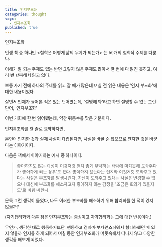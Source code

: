 ```yaml
---
title: 인지부조화
categories: thought
tags:
  - 인지부조화
published: true
---
```

인지부조화

인생 책 중 하나인 <철학은 어떻게 삶의 무기가 되는가> 는 50개의 철학적 주제를 다룬다.

이해가 잘 되는 주제도 있는 반면 그렇지 않은 주제도 많아서 한 번에 다 읽진 못하고, 여러 번 반복해서 읽고 있다.

보통 자기 전에 하나의 주제를 읽고 잘 때가 많은데 며칠 전 읽은 내용은 '인지 부조화'에 대한 내용이었다.

살면서 언제가 들어본 적은 있는 단어였는데, '설명해 봐'라고 하면 설명할 수 없는 그런 단어, '인지부조화'

이번 기회에 한 번 읽어봤는데, 약간 뒤통수를 맞은 기분이다.

인지부조화를 한 줄로 요약하자면,

본인이 인지한 것과 실제 사실이 대립된다면, 사실을 바꿀 순 없으므로 인지한 것을 바꾼다는 이야기이다.

다음은 책에서 이야기하는 예시 중 하나이다.

> 좋아하지도 않는 이성이 이것저것 염치 좋게 부탁하는 바람에 마지못해 도와주다가 좋아하게 되는 경우'도 있다.
> 좋아하지 않는다는 인지와 이것저것 도와주고 있다는 사실은 부조화를 발생시킨다. 자신이 도와주고 있다는 사실은 변경할 수 없으니 대신에 부조화를 해소하고자 좋아하지 않는 감정을 '조금은 호의가 있을지도'로 바꿔 버린다.

문득 그런 생각이 들었다, 나도 이러한 부조화를 해소하기 위해 합리화를 한 적이 있지 않을까?

(자기합리화와 다른 점은 인지부조화는 증상이고 자기합리화는 그에 대한 반응이다.)

무언가, 생각한 대로 행동하기보단, 행동하고 결과가 부자연스러워서 합리화했던 게 있지 않을까 인지를 하게 되어서 며칠 동안 인지부조화가 머릿속에서 떠나지 않고 다양한 생각을 해보게 되었다.
